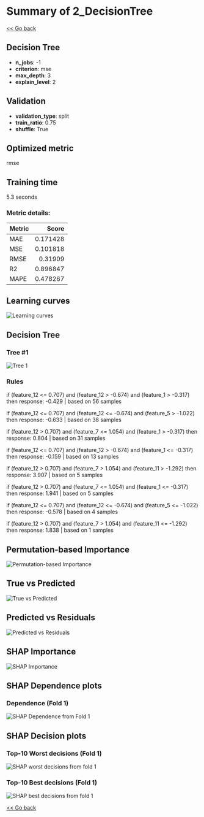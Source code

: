 # Summary of 2_DecisionTree

[<< Go back](../README.md)


## Decision Tree
- **n_jobs**: -1
- **criterion**: mse
- **max_depth**: 3
- **explain_level**: 2

## Validation
 - **validation_type**: split
 - **train_ratio**: 0.75
 - **shuffle**: True

## Optimized metric
rmse

## Training time

5.3 seconds

### Metric details:
| Metric   |    Score |
|:---------|---------:|
| MAE      | 0.171428 |
| MSE      | 0.101818 |
| RMSE     | 0.31909  |
| R2       | 0.896847 |
| MAPE     | 0.478267 |



## Learning curves
![Learning curves](learning_curves.png)

## Decision Tree 

### Tree #1
![Tree 1](learner_fold_0_tree.svg)

### Rules

if (feature_12 <= 0.707) and (feature_12 > -0.674) and (feature_1 > -0.317) then response: -0.429 | based on 56 samples

if (feature_12 <= 0.707) and (feature_12 <= -0.674) and (feature_5 > -1.022) then response: -0.633 | based on 38 samples

if (feature_12 > 0.707) and (feature_7 <= 1.054) and (feature_1 > -0.317) then response: 0.804 | based on 31 samples

if (feature_12 <= 0.707) and (feature_12 > -0.674) and (feature_1 <= -0.317) then response: -0.159 | based on 13 samples

if (feature_12 > 0.707) and (feature_7 > 1.054) and (feature_11 > -1.292) then response: 3.907 | based on 5 samples

if (feature_12 > 0.707) and (feature_7 <= 1.054) and (feature_1 <= -0.317) then response: 1.941 | based on 5 samples

if (feature_12 <= 0.707) and (feature_12 <= -0.674) and (feature_5 <= -1.022) then response: -0.578 | based on 4 samples

if (feature_12 > 0.707) and (feature_7 > 1.054) and (feature_11 <= -1.292) then response: 1.838 | based on 1 samples





## Permutation-based Importance
![Permutation-based Importance](permutation_importance.png)
## True vs Predicted

![True vs Predicted](true_vs_predicted.png)


## Predicted vs Residuals

![Predicted vs Residuals](predicted_vs_residuals.png)



## SHAP Importance
![SHAP Importance](shap_importance.png)

## SHAP Dependence plots

### Dependence (Fold 1)
![SHAP Dependence from Fold 1](learner_fold_0_shap_dependence.png)

## SHAP Decision plots

### Top-10 Worst decisions (Fold 1)
![SHAP worst decisions from fold 1](learner_fold_0_shap_worst_decisions.png)
### Top-10 Best decisions (Fold 1)
![SHAP best decisions from fold 1](learner_fold_0_shap_best_decisions.png)

[<< Go back](../README.md)
